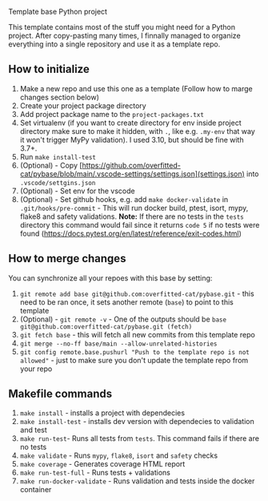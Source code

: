Template base Python project

This template contains most of the stuff you might need for a Python project. After copy-pasting many times, I finnally managed to organize everything into a single repository and use it as a template repo.

## How to initialize
1. Make a new repo and use this one as a template (Follow how to marge changes section below)
2. Create your project package directory
3. Add project package name to the `project-packages.txt`
4. Set virtualenv (if you want to create directory for env inside project directory make sure to make it hidden, with `.`, like e.g. `.my-env` that way it won't trigger MyPy validation). I used 3.10, but should be fine with 3.7+.
5. Run `make install-test`
6. (Optional) - Copy [https://github.com/overfitted-cat/pybase/blob/main/.vscode-settings/settings.json](settings.json) into `.vscode/settgins.json`
7. (Optional) - Set env for the vscode
8. (Optional) - Set github hooks, e.g. add `make docker-validate` in `.git/hooks/pre-commit` - This will run docker build, ptest, isort, mypy, flake8 and safety validations. **Note:** If there are no tests in the `tests` directory this command would fail since it returns `code 5` if no tests were found (https://docs.pytest.org/en/latest/reference/exit-codes.html)

## How to merge changes
You can synchronize all your repoes with this base by setting:
1. `git remote add base git@github.com:overfitted-cat/pybase.git` - this need to be ran once, it sets another remote (`base`) to point to this template
2. (Optional) - `git remote -v` - One of the outputs should be `base	git@github.com:overfitted-cat/pybase.git (fetch)`
3. `git fetch base` - this will fetch all new commits from this template repo
4. `git merge --no-ff base/main --allow-unrelated-histories` 
5. `git config remote.base.pushurl "Push to the template repo is not allowed"` - just to make sure you don't update the template repo from your repo

## Makefile commands
1. `make install` - installs a project with dependecies 
2. `make install-test` - installs dev version with dependecies to validation and test
3. `make run-test`- Runs all tests from `tests`. This command fails if there are no tests
4. `make validate` - Runs `mypy`, `flake8`, `isort` and `safety` checks
5. `make coverage` - Generates coverage HTML report
6. `make run-test-full` - Runs tests + validations
7. `make run-docker-validate` - Runs validation and tests inside the docker container
